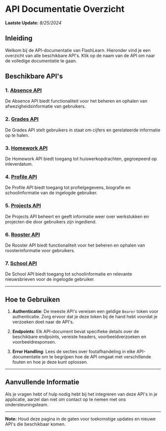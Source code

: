# API Documentatie Overzicht

**Laatste Update:** *8/25/2024*

## Inleiding

Welkom bij de API-documentatie van FlashLearn. Hieronder vind je een overzicht van alle beschikbare API's. Klik op de naam van de API om naar de volledige documentatie te gaan.

## Beschikbare API's

### 1. [Absence API](ABSENCE.md)
De Absence API biedt functionaliteit voor het beheren en ophalen van afwezigheidsinformatie van gebruikers.

### 2. [Grades API](GRADES.md)
De Grades API stelt gebruikers in staat om cijfers en gerelateerde informatie op te halen.

### 3. [Homework API](HOMEWORK.md)
De Homework API biedt toegang tot huiswerkopdrachten, gegroepeerd op inleverdatum.

### 4. [Profile API](PROFILE.md)
De Profile API biedt toegang tot profielgegevens, biografie en schoolinformatie van de ingelogde gebruiker.

### 5. [Projects API](PROJECTS.md)
De Projects API beheert en geeft informatie weer over werkstukken en projecten die door gebruikers zijn ingediend.

### 6. [Rooster API](ROOSTER.md)
De Rooster API biedt functionaliteit voor het beheren en ophalen van roosterinformatie voor gebruikers.

### 7. [School API](SCHOOL.md)
De School API biedt toegang tot schoolinformatie en relevante nieuwsbrieven voor de ingelogde gebruiker.

---

## Hoe te Gebruiken

1. **Authenticatie**: De meeste API's vereisen een geldige `Bearer` token voor authenticatie. Zorg ervoor dat je deze token bij de hand hebt voordat je verzoeken doet naar de API's.

2. **Endpoints**: Elk API-document bevat specifieke details over de beschikbare endpoints, vereiste headers, voorbeeldverzoeken en voorbeeldresponsen.

3. **Error Handling**: Lees de secties over foutafhandeling in elke API-documentatie om te begrijpen hoe de API omgaat met verschillende fouten en hoe je deze kunt oplossen.

---

## Aanvullende Informatie

Als je vragen hebt of hulp nodig hebt bij het integreren van deze API's in je applicatie, aarzel dan niet om contact op te nemen met ons ondersteuningsteam.

---

**Note:** Houd deze pagina in de gaten voor toekomstige updates en nieuwe API's die beschikbaar komen.
